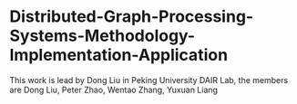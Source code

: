 # Distributed-Graph-Processing-Systems-Methodology-Implementation-Application
This work is lead by Dong Liu in Peking University DAIR Lab, the members are Dong Liu, Peter Zhao, Wentao Zhang, Yuxuan Liang
